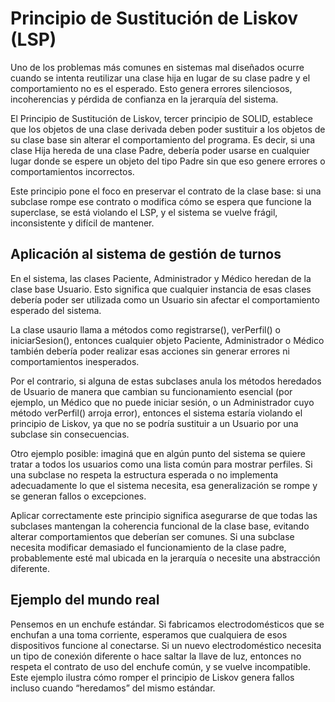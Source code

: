 # Principio de Sustitución de Liskov (LSP)

Uno de los problemas más comunes en sistemas mal diseñados ocurre cuando se intenta reutilizar una clase hija en lugar de su clase padre y el comportamiento no es el esperado. Esto genera errores silenciosos, incoherencias y pérdida de confianza en la jerarquía del sistema.

El Principio de Sustitución de Liskov, tercer principio de SOLID, establece que los objetos de una clase derivada deben poder sustituir a los objetos de su clase base sin alterar el comportamiento del programa. Es decir, si una clase Hija hereda de una clase Padre, debería poder usarse en cualquier lugar donde se espere un objeto del tipo Padre sin que eso genere errores o comportamientos incorrectos.

Este principio pone el foco en preservar el contrato de la clase base: si una subclase rompe ese contrato o modifica cómo se espera que funcione la superclase, se está violando el LSP, y el sistema se vuelve frágil, inconsistente y difícil de mantener.

## Aplicación al sistema de gestión de turnos

En el sistema, las clases Paciente, Administrador y Médico heredan de la clase base Usuario. Esto significa que cualquier instancia de esas clases debería poder ser utilizada como un Usuario sin afectar el comportamiento esperado del sistema.

La clase usaurio llama a métodos como registrarse(), verPerfil() o iniciarSesion(), entonces cualquier objeto Paciente, Administrador o Médico también debería poder realizar esas acciones sin generar errores ni comportamientos inesperados.

Por el contrario, si alguna de estas subclases anula los métodos heredados de Usuario de manera que cambian su funcionamiento esencial (por ejemplo, un Médico que no puede iniciar sesión, o un Administrador cuyo método verPerfil() arroja error), entonces el sistema estaría violando el principio de Liskov, ya que no se podría sustituir a un Usuario por una subclase sin consecuencias.

Otro ejemplo posible: imaginá que en algún punto del sistema se quiere tratar a todos los usuarios como una lista común para mostrar perfiles. Si una subclase no respeta la estructura esperada o no implementa adecuadamente lo que el sistema necesita, esa generalización se rompe y se generan fallos o excepciones.

Aplicar correctamente este principio significa asegurarse de que todas las subclases mantengan la coherencia funcional de la clase base, evitando alterar comportamientos que deberían ser comunes. Si una subclase necesita modificar demasiado el funcionamiento de la clase padre, probablemente esté mal ubicada en la jerarquía o necesite una abstracción diferente.

## Ejemplo del mundo real

Pensemos en un enchufe estándar. Si fabricamos electrodomésticos que se enchufan a una toma corriente, esperamos que cualquiera de esos dispositivos funcione al conectarse. Si un nuevo electrodoméstico necesita un tipo de conexión diferente o hace saltar la llave de luz, entonces no respeta el contrato de uso del enchufe común, y se vuelve incompatible. Este ejemplo ilustra cómo romper el principio de Liskov genera fallos incluso cuando “heredamos” del mismo estándar.
